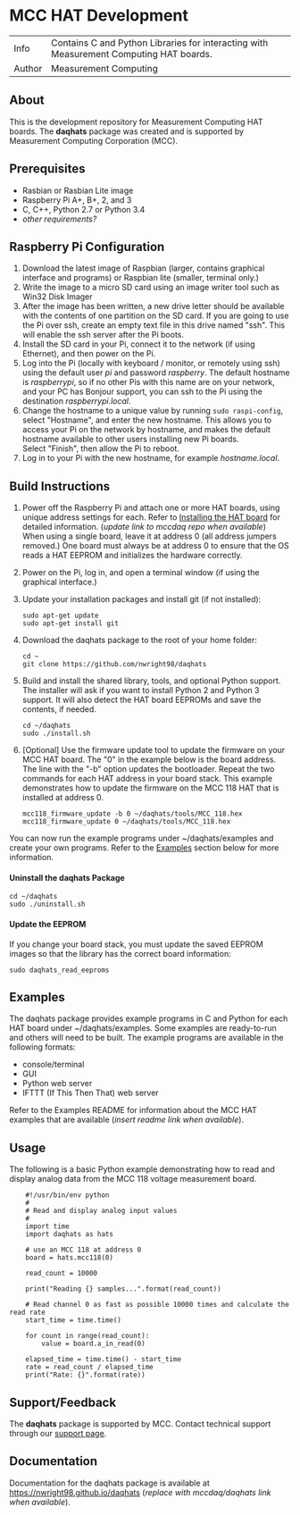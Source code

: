 # MCC HAT Development
<table>
	<tr><td>Info<td>Contains C and Python Libraries for interacting with Measurement Computing HAT boards.
	<tr><td>Author<td>Measurement Computing
</table>

## About
This is the development repository for Measurement Computing HAT boards. The **daqhats** package was created and is supported by Measurement Computing Corporation (MCC).

## Prerequisites
- Rasbian or Rasbian Lite image
- Raspberry Pi A+, B+, 2, and 3
- C, C++, Python 2.7 or Python 3.4
- *other requirements?*

## Raspberry Pi Configuration
1. Download the latest image of Raspbian (larger, contains graphical interface and programs) or Raspbian lite (smaller, terminal only.)
2. Write the image to a micro SD card using an image writer tool such as Win32 Disk Imager
3. After the image has been written, a new drive letter should be available with the contents of one partition on the SD card.
   If you are going to use the Pi over ssh, create an empty text file in this drive named "ssh". This will enable the ssh server after the Pi boots.
4. Install the SD card in your Pi, connect it to the network (if using Ethernet), and then power on the Pi.
5. Log into the Pi (locally with keyboard / monitor, or remotely using ssh) using the default user *pi* and password *raspberry*. The default hostname is *raspberrypi*, so if no other Pis with this name are on your network, and your PC has Bonjour support, you can ssh to the Pi using the destination *raspberrypi.local*.
6. Change the hostname to a unique value by running `sudo raspi-config`, select "Hostname", and enter the new hostname. This allows you to access your Pi on the network by hostname, and makes the default hostname available to other users installing new Pi boards.   
   Select "Finish", then allow the Pi to reboot.
7. Log in to your Pi with the new hostname, for example *hostname.local*.

## Build Instructions
1. Power off the Raspberry Pi and attach one or more HAT boards, using unique address settings for each. Refer to [Installing the HAT board](https://nwright98.github.io/daqhats/hardware.html) for detailed information. (*update link to mccdaq repo when available*)   
   When using a single board, leave it at address 0 (all address jumpers removed.) One board must always be at address 0 to ensure that the OS reads a HAT EEPROM and initializes the hardware correctly.
2. Power on the Pi, log in, and open a terminal window (if using the graphical interface.)
3. Update your installation packages and install git (if not installed):

   ```
   sudo apt-get update
   sudo apt-get install git
   ```
4. Download the daqhats package to the root of your home folder:

   ```
   cd ~
   git clone https://github.com/nwright98/daqhats
   ```
5. Build and install the shared library, tools, and optional Python support. The installer will ask if you want to install Python 2 and Python 3 support. It will also detect the HAT board EEPROMs and save the contents, if needed.

   ```
   cd ~/daqhats
   sudo ./install.sh
   ```
6. [Optional] Use the firmware update tool to update the firmware on your MCC HAT board. The "0" in the example below is the board address. The line with the "-b" option updates the bootloader. Repeat the two commands for each HAT address in your board stack. This example demonstrates how to update the firmware on the MCC 118 HAT that is installed at address 0.

   ```
   mcc118_firmware_update -b 0 ~/daqhats/tools/MCC_118.hex
   mcc118_firmware_update 0 ~/daqhats/tools/MCC_118.hex
   ```
You can now run the example programs under ~/daqhats/examples and create your own programs. Refer to the [Examples](#examples) section below for more information.

#### Uninstall the daqhats Package

```
cd ~/daqhats
sudo ./uninstall.sh
```
#### Update the EEPROM
If you change your board stack, you must update the saved EEPROM images so that the library has the correct board information:

```
sudo daqhats_read_eeproms
```

## Examples
The daqhats package provides example programs in C and Python for each HAT board under ~/daqhats/examples. Some examples are ready-to-run and others will need to be built. The example programs are available in the following formats:

- console/terminal
- GUI
- Python web server
- IFTTT (If This Then That) web server

Refer to the Examples README for information about the MCC HAT examples that are available (*insert readme link when available*).

## Usage
The following is a basic Python example demonstrating how to read and display analog data from the MCC 118 voltage measurement board.
```
    #!/usr/bin/env python
    #
    # Read and display analog input values
    #
    import time
    import daqhats as hats

    # use an MCC 118 at address 0
    board = hats.mcc118(0)

    read_count = 10000

    print("Reading {} samples...".format(read_count))

    # Read channel 0 as fast as possible 10000 times and calculate the read rate
    start_time = time.time()

    for count in range(read_count):
        value = board.a_in_read(0)

    elapsed_time = time.time() - start_time
    rate = read_count / elapsed_time
    print("Rate: {}".format(rate))
```
	
## Support/Feedback
The **daqhats** package is supported by MCC. Contact technical support through our [support page](https://www.mccdaq.com/support/support_form.aspx). 

## Documentation 
Documentation for the daqhats package is available at https://nwright98.github.io/daqhats (*replace with mccdaq/daqhats link when available*). 
